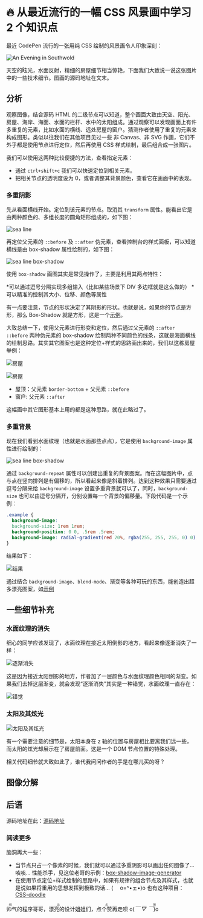 # 🔥 从最近流行的一幅 CSS 风景画中学习 2 个知识点

最近 CodePen 流行的一张用纯 CSS 绘制的风景画令人印象深刻：

![An Evening in Southwold](http://image.lionad.art/mgear/image/200319/browser_c5Q2Z8gnR9.jpg)

天空的眩光，水面反射，精细的房屋细节相当惊艳，下面我们大致说一说这张图片中的一些技术细节。图画的源码地址在文末。

## 分析

观察图像，结合源码 HTML 的二级节点可以知道，整个画面大致由天空、阳光、房屋、海岸、海面、水面的栏杆、水中的太阳组成。通过观察可以发现画面上有许多重复的元素，比如水面的横线、远处房屋的窗户。猜测作者使用了重复的元素来构成图形。类似以往我们在其他项目见过一些 非 Canvas、非 SVG 作画，它们不外乎都是使用节点进行定位，然后再使用 CSS 样式绘制，最后组合成一张图片。

我们可以使用这两种比较便捷的方法，查看指定元素：

- 通过 `ctrl+shift+c` 我们可以快速定位到相关元素。
- 把相关节点的透明度设为 0，或者调整其背景颜色，查看它在画面中的表现。

### 多重阴影

先从看面横线开始。定位到该元素的节点。取消其 `transform` 属性。能看出它是由两种颜色的、多组长度的圆角矩形组成的，如下图：

![sea line](http://image.lionad.art/mgear/image/200319/browser_a5aNdMBsJV.png)

再定位父元素的 `::before` 及 `::after` 伪元素，查看控制台的样式面板，可以知道横线是由 box-shadow 属性绘制的，如下图：

![sea line box-shadow](http://image.lionad.art/mgear/image/200319/browser_79GatmjU32.png)

使用 `box-shadow` 画图其实是常见操作了，主要是利用其两点特性：

*可以通过逗号分隔实现多组输入（比如某些场景下 DIV 多边框就是这么做的）
*可以精准的控制其大小、位移、颜色等属性

有一点要注意，节点的形状决定了其阴影的形状。也就是说，如果你的节点是方形，那么 Box-Shadow 就是方形，这是一个[示例](https://css-tricks.com/the-shapes-of-css/#space-invader)。

大致总结一下，使用父元素进行形变和定位，然后通过父元素的 `::after` `::before` 两种伪元素的 box-shadow 绘制两种不同颜色的线条，这就是海面横线的绘制思路。其实其它图案也是这种定位+样式的思路画出来的，我们以这栋房屋举例：

![房屋](http://image.lionad.art/mgear/image/200319/2020-03-19-14-20-58.png)

![房屋](http://image.lionad.art/mgear/image/200319/h6yxZsWcU3.gif)

- 屋顶：父元素 `border-bottom` + 父元素 `::before`
- 窗户: 父元素 `::after`

这幅画中其它图形基本上用的都是这种思路，就在此略过了。

### 多重背景

现在我们看到水面纹理（也就是水面那些点点），它是使用 `background-image` 属性进行绘制的：

![sea line box-shadow](http://image.lionad.art/mgear/image/200319/browser_0pEYpYHqlu.png)

通过 `background-repeat` 属性可以创建出重复的背景图案。而在这幅图片中，点与点在竖向排列是有偏移的，所以看起来像是斜着排列。达到这种效果只需要通过逗号分隔来给 `background-image` 设置多重背景就可以了，同时，`background-size` 也可以由逗号分隔开，分别设置每一个背景的偏移量。下段代码是一个示例：

```css
.example {
  background-image:
  background-size: 1rem 1rem;
  background-position: 0 0, .5rem .5rem;
  background-image: radial-gradient(red 20%, rgba(255, 255, 255, 0) 0), radial-gradient(red 20%, rgba(255, 255, 255, 0) 0);
}
```

结果如下：

![结果](http://image.lionad.art/mgear/image/200319/2020-03-19-09-31-44.png)

通过结合 `background-image`、`blend-mode`、渐变等各种可玩的东西，能创造出超多漂亮图案，如[示例](https://codepen.io/yuanchuan/pen/yxwbXP?__cf_chl_jschl_tk__=21a7d3862a10890a1d5f1a760a8ed1a18fdac246-1584579867-0-Ad4vsPq-O265YtPPTvBmhnofuY1Z3_zrj9Uhu6ajpiBLm2iYEOYRwiRcsj9l84ZRgF7NAXtddCL7Y3kiQUXHJO2s-eaSl4PIaUogKxEcP4XRuIBEEOkwpKPiuBHkeJ3N4v4LxYauBpNC5ug8glJyfpAsMiLraRlOG0ao96kD4YJPIpkK1pfkov2_pZxO6AEAUusYfJi5vuE5rKpro_W1h4lMf02dNjIz-fLO7d_xm5sGwUQ0l98BnBns9jQpaBQFghxatbDily_m67z3R36z8G9mRIhcYFkTf6q1r-El-cMseQ9YdMT7q7XoYG6zjBQ4Tu_aB0RD3WJHg5MT0YlVaWwrmFXbmOHOVr9cm1W2fPs1)

## 一些细节补充

### 水面纹理的消失

细心的同学应该发现了，水面纹理在接近太阳倒影的地方，看起来像逐渐消失了一样：

![逐渐消失](http://image.lionad.art/mgear/image/200319/2020-03-19-14-08-01.png)

这是因为接近太阳倒影的地方，作者加了一层颜色与水面纹理颜色相同的渐变。如果我们去掉这层渐变，就会发现“逐渐消失”其实是一种错觉，水面纹理一直存在：

![错觉](http://image.lionad.art/mgear/image/200319/2020-03-19-14-12-32.png)

### 太阳及其炫光

![太阳及其炫光](http://image.lionad.art/mgear/image/200319/2020-03-19-15-39-43.png)

有一个需要注意的细节是，太阳本身在 z 轴的位置与房屋相比要离我们远一些，而太阳的炫光却展示在了房屋前面。这是一个 DOM 节点位置的特殊处理。

相关代码细节就大致如此了，谁代我问问作者的手是在哪儿买的呀？

## 图像分解

## 后语

源码地址在此：[源码地址](https://codepen.io/ivorjetski/full/xxGYWQG?__cf_chl_jschl_tk__=a55cdb17c4b42febf3974e3c08ccaf375a8fc0af-1584572770-0-AdnTpQP5NZBuJK9o0_3xUC8CWeSlBn_m1ERY9QtqJCkrIkveuPApkn1jbadFP6sizNQxJ0VC-dumoTdvuurOYcBbsuM1DeEhG8oOcGbiuImN3Ytw4OOQcrh1DKODcRkf9cohcDWJZsxZRU_-ktJqw5HSke7HUINtpnMlDgg23n3SOSHUb7q7XufBhcv-yjiQbwnsc8Qo2o9D83ra-NcQSGvFctMWplTy0koFTRzzvtehPFsqqwdqNBEQBM-maBK3-h8z8_wJ0aftUwGJ2x5HunldM_lYtA92o8KrgcX2GcXWbjslZbKKIYeV6VmhxHCUBjernlYATOVOHTZWMl3MNhRakl7wK1h7a0IxEoplnPpo)

### 阅读更多

脑洞再大一些：

- 当节点只占一个像素的时候，我们就可以通过多重阴影可以画出任何图像了... 咳咳... 性能杀手，见这位老哥的示例：[box-shadow-image-generator](https://github.com/Jiasm/box-shadow-image-generator)
- 在使用节点定位+样式绘制的思路中，如果有规律的组合节点及其样式，也就是说如果将重用的思想发挥到极致的话... (　 o=^•ェ•)o 也有这种项目：[CSS-doodle](https://css-doodle.com)

<ruby>帅气的程序哥哥，漂亮的设计姐姐们，点个赞再走呗 o(_￣ ▽ ￣_)o<rt>明示点赞</rt></ruby>
